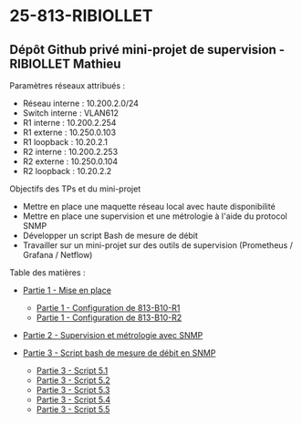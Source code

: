 
# 25-813-RIBIOLLET
## Dépôt Github privé mini-projet de supervision - RIBIOLLET Mathieu

Paramètres réseaux attribués :
- Réseau interne : 10.200.2.0/24
- Switch interne : VLAN612
- R1 interne : 10.200.2.254
- R1 externe : 10.250.0.103
- R1 loopback : 10.20.2.1
- R2 interne : 10.200.2.253
- R2 externe : 10.250.0.104
- R2 loopback : 10.20.2.2

Objectifs des TPs et du mini-projet
- Mettre en place une maquette réseau local avec haute disponibilité
- Mettre en place une supervision et une métrologie à l'aide du protocol SNMP
- Développer un script Bash de mesure de débit
- Travailler sur un mini-projet sur des outils de supervision (Prometheus / Grafana / Netflow)

Table des matières :
- [Partie 1 - Mise en place](https://github.com/RIBIOLLET-Mathieu/25-813-RIBIOLLET/blob/main/Partie%201%20-%20Mise%20en%20place.md#:~:text=Mise%20en%20place.-,md,-README.md)
  - [Partie 1 - Configuration de 813-B10-R1](https://github.com/RIBIOLLET-Mathieu/25-813-RIBIOLLET/blob/main/Partie%201%20-%20Configuration%20de%20813-B10-R1)
  - [Partie 1 - Configuration de 813-B10-R2](https://github.com/RIBIOLLET-Mathieu/25-813-RIBIOLLET/blob/main/Partie%201%20-%20Configuration%20de%20813-B10-R2)

- [Partie 2 - Supervision et métrologie avec SNMP](https://github.com/RIBIOLLET-Mathieu/25-813-RIBIOLLET/blob/main/Partie%202%20-%20Supervision%20et%20m%C3%A9trologie.md)
- [Partie 3 - Script bash de mesure de débit en SNMP](https://github.com/RIBIOLLET-Mathieu/25-813-RIBIOLLET/blob/main/Partie%203%20-%20Script%20bash%20de%20mesure%20de%20debit.md)
  - [Partie 3 - Script 5.1](https://github.com/RIBIOLLET-Mathieu/25-813-RIBIOLLET/blob/main/script_Partie3%20-%205-1.md)
  - [Partie 3 - Script 5.2](https://github.com/RIBIOLLET-Mathieu/25-813-RIBIOLLET/blob/main/script_Partie3%20-%205-2.md)
  - [Partie 3 - Script 5.3](https://github.com/RIBIOLLET-Mathieu/25-813-RIBIOLLET/blob/main/script_Partie3%20-%205-3.md)
  - [Partie 3 - Script 5.4](https://github.com/RIBIOLLET-Mathieu/25-813-RIBIOLLET/blob/main/script_Partie3%20-%205-4.md)
  - [Partie 3 - Script 5.5](https://github.com/RIBIOLLET-Mathieu/25-813-RIBIOLLET/blob/main/script_Partie3%20-%205-5.md)
